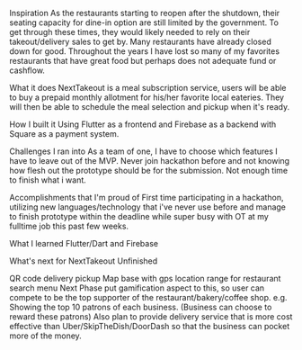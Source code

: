 Inspiration
As the restaurants starting to reopen after the shutdown, their seating capacity for dine-in option are still limited by the government. To get through these times, they would likely needed to rely on their takeout/delivery sales to get by. Many restaurants have already closed down for good. Throughout the years I have lost so many of my favorites restaurants that have great food but perhaps does not adequate fund or cashflow.

What it does
NextTakeout is a meal subscription service, users will be able to buy a prepaid monthly allotment for his/her favorite local eateries. They will then be able to schedule the meal selection and pickup when it's ready.

How I built it
Using Flutter as a frontend and Firebase as a backend with Square as a payment system.

Challenges I ran into
As a team of one, I have to choose which features I have to leave out of the MVP. Never join hackathon before and not knowing how flesh out the prototype should be for the submission. Not enough time to finish what i want.

Accomplishments that I'm proud of
First time participating in a hackathon, utilizing new languages/technology that i've never use before and manage to finish prototype within the deadline while super busy with OT at my fulltime job this past few weeks.

What I learned
Flutter/Dart and Firebase

What's next for NextTakeout
Unfinished

QR code delivery pickup
Map base with gps location range for restaurant search menu Next Phase put gamification aspect to this, so user can compete to be the top supporter of the restaurant/bakery/coffee shop. e.g. Showing the top 10 patrons of each business. (Business can choose to reward these patrons) Also plan to provide delivery service that is more cost effective than Uber/SkipTheDish/DoorDash so that the business can pocket more of the money.
